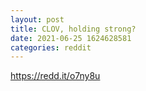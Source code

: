 ```yaml
--- 
layout: post 
title: CLOV, holding strong? 
date: 2021-06-25 1624628581 
categories: reddit 
--- 
```

https://redd.it/o7ny8u
